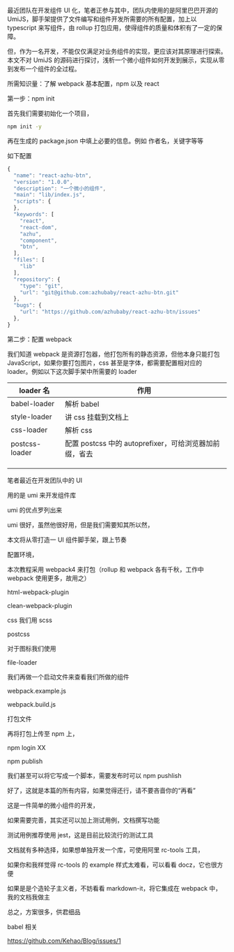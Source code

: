最近团队在开发组件 UI 化，笔者正参与其中，团队内使用的是阿里巴巴开源的 UmiJS，脚手架提供了文件编写和组件开发所需要的所有配置，加上以 typescript 来写组件，由 rollup 打包应用，使得组件的质量和体积有了一定的保障。

但，作为一名开发，不能仅仅满足对业务组件的实现，更应该对其原理进行探索。本文不对 UmiJS 的源码进行探讨，浅析一个微小组件如何开发到展示，实现从零到发布一个组件的全过程。

所需知识量：了解 webpack 基本配置，npm 以及 react

第一步：npm init

首先我们需要初始化一个项目，

```bash
npm init -y
```

再在生成的 package.json 中填上必要的信息。例如 作者名，关键字等等

如下配置

```javascript
{
  "name": "react-azhu-btn",
  "version": "1.0.0",
  "description": "一个微小的组件",
  "main": "lib/index.js",
  "scripts": {
  },
  "keywords": [
    "react",
    "react-dom",
    "azhu",
    "component",
    "btn",
  ],
  "files": [
    "lib"
  ],
  "repository": {
    "type": "git",
    "url": "git@github.com:azhubaby/react-azhu-btn.git"
  },
  "bugs": {
    "url": "https://github.com/azhubaby/react-azhu-btn/issues"
  },
}
```

第二步：配置 webpack

我们知道 webpack 是资源打包器，他打包所有的静态资源，但他本身只能打包 JavaScript，如果你要打包图片，css 甚至是字体，都需要配置相对应的 loader。例如以下这次脚手架中所需要的 loader

| loader 名      | 作用                                                   |
| -------------- | ------------------------------------------------------ |
| babel-loader   | 解析 babel                                             |
| style-loader   | 讲 css 挂载到文档上                                    |
| css-loader     | 解析 css                                               |
| postcss-loader | 配置 postcss 中的 autoprefixer，可给浏览器加前缀，省去 |
|                |                                                        |
|                |                                                        |
|                |                                                        |

笔者最近在开发团队中的 UI

用的是 umi 来开发组件库

umi 的优点罗列出来

umi 很好，虽然他很好用，但是我们需要知其所以然，

本文将从零打造一 UI 组件脚手架，跟上节奏

配置环境，

本次教程采用 webpack4 来打包（rollup 和 webpack 各有千秋，工作中 webpack 使用更多，故用之）

html-webpack-plugin

clean-webpack-plugin

css 我们用 scss

postcss

对于图标我们使用

file-loader

我们再做一个启动文件来查看我们所做的组件

webpack.example.js

webpack.build.js

打包文件

再将打包上传至 npm 上，

npm login XX

npm publish

我们甚至可以将它写成一个脚本，需要发布时可以 npm pushlish

好了，这就是本篇的所有内容，如果觉得还行，请不要吝啬你的“再看”

这是一件简单的微小组件的开发，

如果需要完善，其实还可以加上测试用例，文档撰写功能

测试用例推荐使用 jest，这是目前比较流行的测试工具

文档就有多种选择，如果想单独开发一个库，可使用阿里 rc-tools 工具，

如果你和我样觉得 rc-tools 的 example 样式太难看，可以看看 docz，它也很方便

如果是是个造轮子主义者，不妨看看 markdown-it，将它集成在 webpack 中，我的文档我做主

总之，方案很多，供君细品

babel 相关

https://github.com/Kehao/Blog/issues/1
